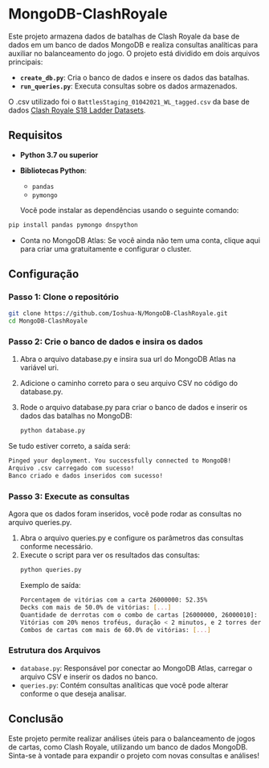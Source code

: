 # MongoDB-ClashRoyale

Este projeto armazena dados de batalhas de Clash Royale da base de dados em um banco de dados MongoDB e realiza consultas analíticas para auxiliar no balanceamento do jogo. O projeto está dividido em dois arquivos principais:

- **`create_db.py`**: Cria o banco de dados e insere os dados das batalhas.
- **`run_queries.py`**: Executa consultas sobre os dados armazenados.

O .csv utilizado foi o `BattlesStaging_01042021_WL_tagged.csv` da base de dados [Clash Royale S18 Ladder Datasets](https://www.kaggle.com/datasets/bwandowando/clash-royale-season-18-dec-0320-dataset).

## Requisitos

- **Python 3.7 ou superior**
- **Bibliotecas Python**:
  - `pandas`
  - `pymongo`
  
  Você pode instalar as dependências usando o seguinte comando:

```bash
pip install pandas pymongo dnspython
```

- Conta no MongoDB Atlas: Se você ainda não tem uma conta, clique aqui para criar uma gratuitamente e configurar o cluster.

## Configuração

### Passo 1: Clone o repositório

```bash
git clone https://github.com/Ioshua-N/MongoDB-ClashRoyale.git
cd MongoDB-ClashRoyale
```

### Passo 2: Crie o banco de dados e insira os dados

1. Abra o arquivo database.py e insira sua url do MongoDB Atlas na variável uri.
2. Adicione o caminho correto para o seu arquivo CSV no código do database.py.
3. Rode o arquivo database.py para criar o banco de dados e inserir os dados das batalhas no MongoDB:
   
   ```bash
   python database.py
   ```

Se tudo estiver correto, a saída será:

```bash
Pinged your deployment. You successfully connected to MongoDB!
Arquivo .csv carregado com sucesso!
Banco criado e dados inseridos com sucesso!
```

### Passo 3: Execute as consultas
Agora que os dados foram inseridos, você pode rodar as consultas no arquivo queries.py.

1. Abra o arquivo queries.py e configure os parâmetros das consultas conforme necessário.
2. Execute o script para ver os resultados das consultas:
   ```bash
   python queries.py
   ```
   Exemplo de saída:
   ```bash
   Porcentagem de vitórias com a carta 26000000: 52.35%
   Decks com mais de 50.0% de vitórias: [...]
   Quantidade de derrotas com o combo de cartas [26000000, 26000010]: 123
   Vitórias com 20% menos troféus, duração < 2 minutos, e 2 torres derrubadas: 5
   Combos de cartas com mais de 60.0% de vitórias: [...]
   ```
### Estrutura dos Arquivos
- `database.py`: Responsável por conectar ao MongoDB Atlas, carregar o arquivo CSV e inserir os dados no banco.
- `queries.py`: Contém consultas analíticas que você pode alterar conforme o que deseja analisar.

## Conclusão
Este projeto permite realizar análises úteis para o balanceamento de jogos de cartas, como Clash Royale, utilizando um banco de dados MongoDB. Sinta-se à vontade para expandir o projeto com novas consultas e análises!
